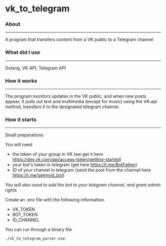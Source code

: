 # vk_to_telegram

### About
-------

A program that transfers content from a VK public to a Telegram channel

### What did I use
-------

Golang, VK API, Telegram API

### How it works
--------

The program monitors updates in the VK public, and when new posts appear, it pulls out text and multimedia (except for music) using the VK-api method, transfers it to the designated telegram channel.

### How it starts
--------

Small preparations

You will need
- the token of your group in VK (we get it here https://dev.vk.com/api/access-token/getting-started)
- your bot's token in telegram (get here https://t.me/BotFather)
- ID of your channel in telegram (send the post from the channel here https://t.me/getmyid_bot)

*You will also need to add the bot to your telegram channel, and grant admin rights*

Create an .env file with the following information.
- VK_TOKEN
- BOT_TOKEN
- ID_CHANNEL

You can run through a binary file
```
./vk_to_telegram_parser.exe
```


